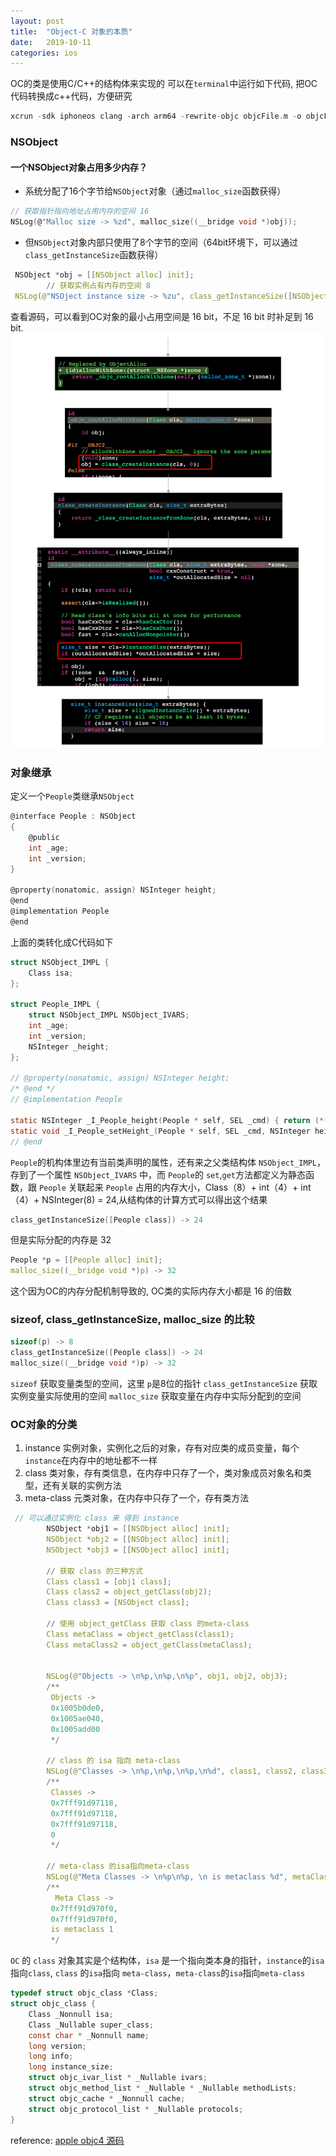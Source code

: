 ```yaml
---
layout: post
title:  "Object-C 对象的本质"
date:   2019-10-11
categories: ios
---
```


OC的类是使用C/C++的结构体来实现的
可以在`terminal`中运行如下代码, 把OC代码转换成c++代码，方便研究
```c
xcrun -sdk iphoneos clang -arch arm64 -rewrite-objc objcFile.m -o objcFile_arm64.cpp
```

### NSObject 

#### 一个NSObject对象占用多少内存？
* 系统分配了16个字节给`NSObject`对象（通过`malloc_size`函数获得）
```c
// 获取指针指向地址占用内存的空间 16
NSLog(@"Malloc size -> %zd", malloc_size((__bridge void *)obj));
```
* 但`NSObject`对象内部只使用了8个字节的空间（64bit环境下，可以通过`class_getInstanceSize`函数获得）
```c
 NSObject *obj = [[NSObject alloc] init];
        // 获取实例占有内存的空间 8
 NSLog(@"NSOject instance size -> %zu", class_getInstanceSize([NSObject class]));
```

查看源码，可以看到OC对象的最小占用空间是 16 bit，不足 16 bit 时补足到 16 bit.
![](/resource/nsobject/alloc_size.png)

### 对象继承
定义一个`People`类继承`NSObject`
```c
@interface People : NSObject
{
    @public
    int _age;
    int _version;
}

@property(nonatomic, assign) NSInteger height;
@end
@implementation People
@end
```
上面的类转化成C代码如下
```c
struct NSObject_IMPL {
	Class isa;
};

struct People_IMPL {
	struct NSObject_IMPL NSObject_IVARS;
	int _age;
	int _version;
	NSInteger _height;
};

// @property(nonatomic, assign) NSInteger height;
/* @end */
// @implementation People

static NSInteger _I_People_height(People * self, SEL _cmd) { return (*(NSInteger *)((char *)self + OBJC_IVAR_$_People$_height)); }
static void _I_People_setHeight_(People * self, SEL _cmd, NSInteger height) { (*(NSInteger *)((char *)self + OBJC_IVAR_$_People$_height)) = height; }
// @end
```
`People`的机构体里边有当前类声明的属性，还有来之父类结构体 `NSObject_IMPL`，存到了一个属性 `NSObject_IVARS` 中，而 `People`的 `set`,`get`方法都定义为静态函数，跟 `People` 关联起来
`People` 占用的内存大小，Class（8）+ int（4）+ int（4）+ NSInteger(8) = 24,从结构体的计算方式可以得出这个结果
```c
class_getInstanceSize([People class]) -> 24
```
但是实际分配的内存是 32
```c
People *p = [[People alloc] init];
malloc_size((__bridge void *)p) -> 32
```
这个因为OC的内存分配机制导致的, OC类的实际内存大小都是 16 的倍数

### sizeof, class_getInstanceSize, malloc_size 的比较
```c
sizeof(p) -> 8
class_getInstanceSize([People class]) -> 24
malloc_size((__bridge void *)p) -> 32
```
`sizeof` 获取变量类型的空间，这里 `p`是8位的指针 
`class_getInstanceSize` 获取实例变量实际使用的空间 
`malloc_size` 获取变量在内存中实际分配到的空间

### OC对象的分类
1. instance 
    实例对象，实例化之后的对象，存有对应类的成员变量，每个`instance`在内存中的地址都不一样
2. class
    类对象，存有类信息，在内存中只存了一个，类对象成员对象名和类型，还有关联的实例方法
3. meta-class
    元类对象，在内存中只存了一个，存有类方法
```c
 // 可以通过实例化 class 来 得到 instance
        NSObject *obj1 = [[NSObject alloc] init];
        NSObject *obj2 = [[NSObject alloc] init];
        NSObject *obj3 = [[NSObject alloc] init];
        
        // 获取 class 的三种方式
        Class class1 = [obj1 class];
        Class class2 = object_getClass(obj2);
        Class class3 = [NSObject class];
        
        // 使用 object_getClass 获取 class 的meta-class
        Class metaClass = object_getClass(class1);
        Class metaClass2 = object_getClass(metaClass);
        
        
        NSLog(@"Objects -> \n%p,\n%p,\n%p", obj1, obj2, obj3);
        /**
         Objects ->
         0x1005b0de0,
         0x1005ae040,
         0x1005add00
         */
        
        // class 的 isa 指向 meta-class
        NSLog(@"Classes -> \n%p,\n%p,\n%p,\n%d", class1, class2, class3, class_isMetaClass(class3));
        /**
         Classes ->
         0x7fff91d97118,
         0x7fff91d97118,
         0x7fff91d97118,
         0
         */
        
        // meta-class 的isa指向meta-class
        NSLog(@"Meta Classes -> \n%p\n%p, \n is metaclass %d", metaClass, metaClass2, class_isMetaClass(metaClass));
        /**
          Meta Class ->
         0x7fff91d970f0,
         0x7fff91d970f0,
         is metaclass 1
         */
```
`OC` 的 `class` 对象其实是个结构体，`isa` 是一个指向类本身的指针，`instance`的`isa`指向`class`, `class` 的`isa`指向 `meta-class`，`meta-class`的`isa`指向`meta-class`
```c
typedef struct objc_class *Class;
struct objc_class {
    Class _Nonnull isa;
    Class _Nullable super_class;
    const char * _Nonnull name;
    long version;
    long info;
    long instance_size;
    struct objc_ivar_list * _Nullable ivars;
    struct objc_method_list * _Nullable * _Nullable methodLists;
    struct objc_cache * _Nonnull cache;
    struct objc_protocol_list * _Nullable protocols;
}
```

reference: [apple objc4 源码](https://opensource.apple.com/tarballs/objc4/)